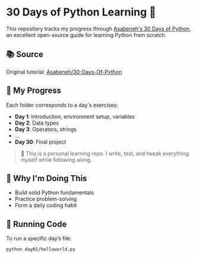 # 30 Days of Python Learning 🐍

This repository tracks my progress through [Asabeneh's 30 Days of Python](https://github.com/Asabeneh/30-Days-Of-Python), an excellent open-source guide for learning Python from scratch.

## 📚 Source

Original tutorial: [Asabeneh/30-Days-Of-Python](https://github.com/Asabeneh/30-Days-Of-Python)

## 📅 My Progress

Each folder corresponds to a day's exercises:

- **Day 1**: Introduction, environment setup, variables
- **Day 2**: Data types
- **Day 3**: Operators, strings
- ...
- **Day 30**: Final project

> 📌 This is a personal learning repo. I write, test, and tweak everything myself while following along.

## 🧠 Why I'm Doing This

- Build solid Python fundamentals  
- Practice problem-solving  
- Form a daily coding habit

## 🚀 Running Code

To run a specific day’s file:

```bash
python day01/helloworld.py
